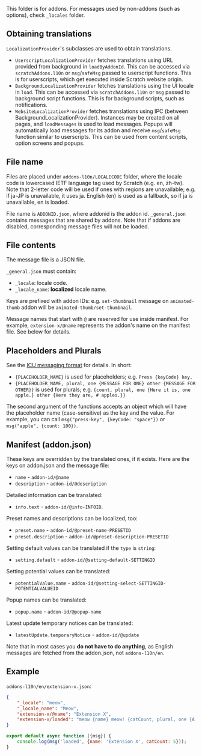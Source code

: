 This folder is for addons. For messages used by non-addons (such as options), check `_locales` folder.

## Obtaining translations
`LocalizationProvider`'s subclasses are used to obtain translations.
- `UserscriptLocalizationProvider` fetches translations using URL provided from background in `loadByAddonId`. This can be accessed via `scratchAddons.l10n` or `msg`/`safeMsg` passed to userscript functions. This is for userscripts, which get executed inside Scratch website origin.
- `BackgroundLocalizationProvider` fetches translations using the UI locale in `load`. This can be accessed via `scratchAddons.l10n` or `msg` passed to background script functions. This is for background scripts, such as notifications.
- `WebsiteLocalizationProvider` fetches translations using IPC (between BackgroundLocalizationProvider). Instances may be created on all pages, and `loadMessages` is used to load messages. Popups will automatically load messages for its addon and receive `msg`/`safeMsg` function similar to userscripts. This can be used from content scripts, option screens and popups.

## File name
Files are placed under `addons-l10n/LOCALECODE` folder, where the locale code is lowercased IETF language tag used by Scratch (e.g. en, zh-tw). Note that 2-letter code will be used if ones with regions are unavailable; e.g. if ja-JP is unavailable, it uses ja. English (en) is used as a fallback, so if ja is unavailable, en is loaded.

File name is `ADDONID.json`, where addonid is the addon id. `_general.json` contains messages that are shared by addons. Note that if addons are disabled, corresponding message files will not be loaded.

## File contents
The message file is a JSON file.

`_general.json` must contain:
- `_locale`: locale code.
- `_locale_name`: **localized** locale name.

Keys are prefixed with addon IDs: e.g. `set-thumbnail` message on `animated-thumb` addon will be `animated-thumb/set-thumbnail`.

Message names that start with `@` are reserved for use inside manifest. For example, `extension-x/@name` represents the addon's name on the manifest file. See below for details.

## Placeholders and Plurals
See the [ICU messaging format](https://unicode-org.github.io/icu/userguide/format_parse/messages/) for details. In short:
- `{PLACEHOLDER_NAME}` is used for placeholders; e.g. `Press {keyCode} key.`
- `{PLACEHOLDER_NAME, plural, one {MESSAGE FOR ONE} other {MESSAGE FOR OTHER}}` is used for plurals; e.g. `{count, plural, one {Here it is, one apple.} other {Here they are, # apples.}}`

The second argument of the functions accepts an object which will have the placeholder name (case-sensitive) as the key and the value. For example, you can call `msg("press-key", {keyCode: "space"})` or `msg("apple", {count: 100})`.

## Manifest (addon.json)
These keys are overridden by the translated ones, if it exists. Here are the keys on addon.json and the message file:
- `name` - `addon-id/@name`
- `description` - `addon-id/@description`

Detailed information can be translated:
- `info.text` - `addon-id/@info-INFOID`.

Preset names and descriptions can be localized, too:
- `preset.name` - `addon-id/@preset-name-PRESETID`
- `preset.description` - `addon-id/@preset-description-PRESETID`

Setting default values can be translated if the `type` is `string`:
- `setting.default` - `addon-id/@setting-default-SETTINGID`

Setting potential values can be translated:
- `potentialValue.name` - `addon-id/@setting-select-SETTINGID-POTENTIALVALUEID`

Popup names can be translated:
- `popup.name` - `addon-id/@popup-name`

Latest update temporary notices can be translated:
- `latestUpdate.temporaryNotice` - `addon-id/@update`

Note that in most cases you **do not have to do anything**, as English messages are fetched from the addon.json, not `addons-l10n/en`.

## Example

`addons-l10n/en/extension-x.json`:

```json
{
    "_locale": "meow",
    "_locale_name": "Meow",
    "extension-x/@name": "Extension X",
    "extension-x/loaded": "meow {name} meow! {catCount, plural, one {A cat is meowing!} other {# cats are meowing!}}"
}
```

```js
export default async function ({msg}) {
    console.log(msg('loaded', {name: 'Extension X', catCount: 5}));
}
```
